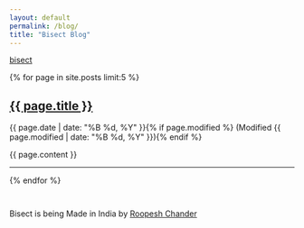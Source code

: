 ```yaml
---
layout: default
permalink: /blog/
title: "Bisect Blog"
---
```


<!-- App name and description -->
<div class="app-h1">
  <a href="/">bisect</a>
</div>

<div class="main-container">
<article>

  {% for page in site.posts limit:5 %}

<div class="blog-post">
<h1><a href="{{ page.url }}">{{ page.title }}</a></h1>
<p>
  <span class="post-date"><time datetime="{{ page.date | date_to_xmlschema }}" itemprop="datePublished">{{ page.date | date: "%B&nbsp;%d,&nbsp;%Y" }}</time>{% if page.modified %} (Modified <time datetime="{{ page.modified | date: "%Y-%m-%d" }}" itemprop="dateModified">{{ page.modified | date: "%B&nbsp;%d,&nbsp;%Y" }}</time>){% endif %}</span>
</p>

{{ page.content }}

</div>

  <hr />
  {% endfor %}

  <div style="height: 3em;"></div>

</div>

</article>

<!-- Footer -->
<div class="gray-box footer-box">
<span class="tiny">
Bisect is being <span class="emph">Made in India</span>
by <span class="emph"><a href="http://roopc.net/">Roopesh Chander</a></span>
</span>
</div>
